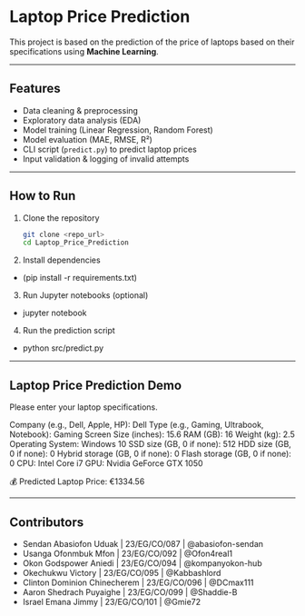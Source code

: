 # Laptop Price Prediction

This project is based on the prediction of the price of laptops based on their specifications using **Machine Learning**.

---

## Features
- Data cleaning & preprocessing  
- Exploratory data analysis (EDA)  
- Model training (Linear Regression, Random Forest)  
- Model evaluation (MAE, RMSE, R²)  
- CLI script (`predict.py`) to predict laptop prices  
- Input validation & logging of invalid attempts  

---

## How to Run
1. Clone the repository  
   ```bash
   git clone <repo_url>
   cd Laptop_Price_Prediction

2. Install dependencies 
  - (pip install -r requirements.txt)

3. Run Jupyter notebooks (optional)
  - jupyter notebook

4. Run the prediction script
  - python src/predict.py

---

## Laptop Price Prediction Demo
Please enter your laptop specifications.

Company (e.g., Dell, Apple, HP): Dell
Type (e.g., Gaming, Ultrabook, Notebook): Gaming
Screen Size (inches): 15.6
RAM (GB): 16
Weight (kg): 2.5
Operating System: Windows 10
SSD size (GB, 0 if none): 512
HDD size (GB, 0 if none): 0
Hybrid storage (GB, 0 if none): 0
Flash storage (GB, 0 if none): 0
CPU: Intel Core i7
GPU: Nvidia GeForce GTX 1050

💰 Predicted Laptop Price: €1334.56

---

## Contributors
- Sendan Abasiofon Uduak       | 23/EG/CO/087 | @abasiofon-sendan
- Usanga Ofonmbuk Mfon         | 23/EG/CO/092 | @Ofon4real1
- Okon Godspower Aniedi        | 23/EG/CO/094 | @kompanyokon-hub
- Okechukwu Victory            | 23/EG/CO/095 | @Kabbashlord
- Clinton Dominion Chinecherem | 23/EG/CO/096 | @DCmax111
- Aaron Shedrach Puyaighe      | 23/EG/CO/099 | @Shaddie-B
- Israel Emana Jimmy           | 23/EG/CO/101 | @Gmie72
